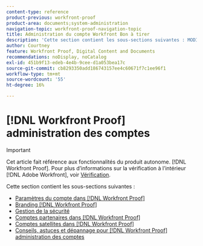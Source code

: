 ```yaml
---
content-type: reference
product-previous: workfront-proof
product-area: documents;system-administration
navigation-topic: workfront-proof-navigation-topic
title: Administration du compte Workfront Bon à tirer
description: 'Cette section contient les sous-sections suivantes : MODIFIEZ-MOI.'
author: Courtney
feature: Workfront Proof, Digital Content and Documents
recommendations: noDisplay, noCatalog
exl-id: 451b9f13-edeb-4e4b-9cee-d1a053bea17c
source-git-commit: cb8293350add186743157ee4c60671f7c1ee96f1
workflow-type: tm+mt
source-wordcount: '55'
ht-degree: 16%

---
```


# [!DNL Workfront Proof] administration des comptes

>[!IMPORTANT]
>
>Cet article fait référence aux fonctionnalités du produit autonome. [!DNL Workfront Proof]. Pour plus d’informations sur la vérification à l’intérieur [!DNL Adobe Workfront], voir [Vérification](../../review-and-approve-work/proofing/proofing.md).

Cette section contient les sous-sections suivantes :

* [Paramètres du compte dans [!DNL Workfront Proof]](../../workfront-proof/wp-acct-admin/account-settings/account-settings.md)
* [Branding [!DNL Workfront Proof]](../../workfront-proof/wp-acct-admin/branding/branding.md)
* [Gestion de la sécurité](../../workfront-proof/wp-acct-admin/managing-security/manage-security.md)
* [Comptes partenaires dans [!DNL Workfront Proof]](../../workfront-proof/wp-acct-admin/partner-accounts/partner-accounts.md)
* [Comptes satellites dans [!DNL Workfront Proof]](../../workfront-proof/wp-acct-admin/satellite-accounts/satellite-accounts.md)
* [Conseils, astuces et dépannage pour [!DNL Workfront Proof] administration des comptes](../../workfront-proof/wp-acct-admin/tips-tricks-and-troubleshooting/tips-tricks-and-troubleshooting.md)
